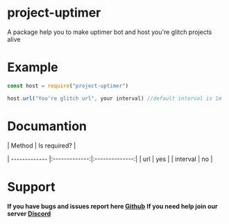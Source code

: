 # project-uptimer

A package help you to make uptimer bot and host you're glitch projects alive

# Example

```js
const host = require("project-uptimer")

host.url("You're glitch url", your interval) //default interval is 1m
```

# Documantion

|   Method  |   Is required?   |

| ------------- |:-------------:|:--------------:|
| url | yes |
| interval | no |

# Support

**If you have bugs and issues report here [Github](https://github.com/RPGTheGreat/project-uptimer)**
**If you need help join our server [Discord](https://discord.gg/yqAGXbz)**
